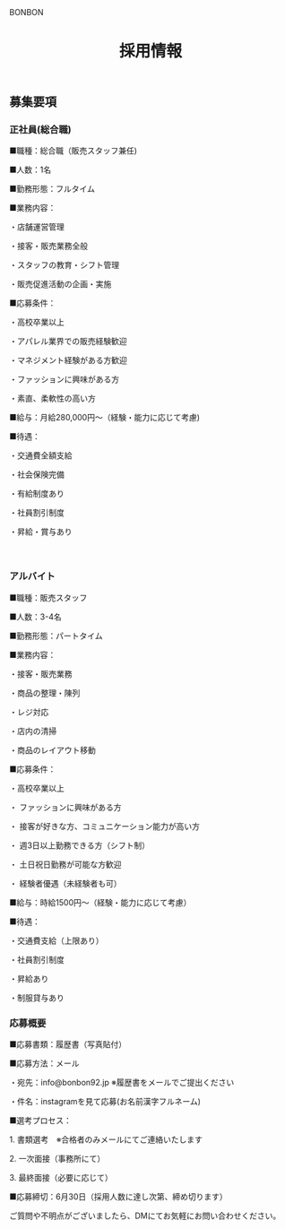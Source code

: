 
<html lang="ja">
<head>
    <meta charset="UTF-8">
    <meta name="viewport" content="width=device-width, initial-scale=1.0">
    BONBON
    <link rel="stylesheet" href="styles.css">
</head>
<body>
    <header>
        <h1>採用情報</h1>
    </header>
    <main>
        <section id="job-listings">
            <h2>募集要項</h2>
            <article class="job">
                <h3>正社員(総合職)</h3>
                <p>■職種：総合職（販売スタッフ兼任)</p>
                <p>■人数：1名</p>
                <p>■勤務形態：フルタイム</p>
                <p>■業務内容：</p>
                    <p>・店舗運営管理</p>
                    <p>・接客・販売業務全般</p>
                    <p>・スタッフの教育・シフト管理</p>
                    <p>・販売促進活動の企画・実施</p>
                <p>■応募条件：</p>
                   <p>・高校卒業以上</p>
                   <p>・アパレル業界での販売経験歓迎</p>
                   <p>・マネジメント経験がある方歓迎</p>
                   <p>・ファッションに興味がある方</p>
                   <p>・素直、柔軟性の高い方</p>
                <p>■給与：月給280,000円～（経験・能力に応じて考慮)</p>
                <p>■待遇：</p>
                   <p>・交通費全額支給</p>
                   <p>・社会保険完備</p>
                   <p>・有給制度あり</p>
                   <p>・社員割引制度</p>
                   <p>・昇給・賞与あり</p>  
        　　 <article class="job">
                <h3>アルバイト</h3>
                <p>■職種：販売スタッフ</p>
                <p>■人数：3-4名</p>
                <p>■勤務形態：パートタイム</p>
                <p>■業務内容：</p>
                   <p>・接客・販売業務</p>
                   <p>・商品の整理・陳列</p>
                   <p>・レジ対応</p>
                   <p>・店内の清掃</p>
                   <p>・商品のレイアウト移動</p>
                <p>■応募条件：</p>
                   <p>・高校卒業以上</p>
                   <p>・ ファッションに興味がある方</p>
                   <p>・ 接客が好きな方、コミュニケーション能力が高い方</p>
                   <p>・ 週3日以上勤務できる方（シフト制）</p>
                   <p>・ 土日祝日勤務が可能な方歓迎</p>
                   <p>・ 経験者優遇（未経験者も可）</p>
                <p>■給与：時給1500円～（経験・能力に応じて考慮）</p>
                <p>■待遇：</p>
                   <p>・交通費支給（上限あり）</p>
                   <p>・社員割引制度</p>
                   <p>・昇給あり</p>
                   <p>・制服貸与あり</p>
</article>
            <article class="job">
                <h3>応募概要</h3>
                <p>■応募書類：履歴書（写真貼付）</p>
                <p>■応募方法：メール</p>
                   <p>・宛先：info@bonbon92.jp ※履歴書をメールでご提出ください</p>
                   <p>・件名：instagramを見て応募(お名前漢字フルネーム)</p>
                <p>■選考プロセス：</p>
                   <p>1. 書類選考　※合格者のみメールにてご連絡いたします</p>
                   <p>2. 一次面接（事務所にて）</p>
                   <p>3. 最終面接（必要に応じて）</p>
                <p>■応募締切：6月30日（採用人数に達し次第、締め切ります）</p>
                <p>ご質問や不明点がございましたら、DMにてお気軽にお問い合わせください。</p>
